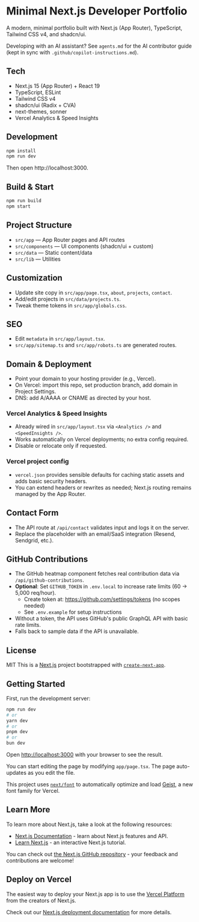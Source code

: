 # Minimal Next.js Developer Portfolio

A modern, minimal portfolio built with Next.js (App Router), TypeScript, Tailwind CSS v4, and shadcn/ui.

Developing with an AI assistant? See `agents.md` for the AI contributor guide (kept in sync with `.github/copilot-instructions.md`).

## Tech
- Next.js 15 (App Router) + React 19
- TypeScript, ESLint
- Tailwind CSS v4
- shadcn/ui (Radix + CVA)
- next-themes, sonner
- Vercel Analytics & Speed Insights

## Development

```sh
npm install
npm run dev
```

Then open http://localhost:3000.

## Build & Start

```sh
npm run build
npm start
```

## Project Structure
- `src/app` — App Router pages and API routes
- `src/components` — UI components (shadcn/ui + custom)
- `src/data` — Static content/data
- `src/lib` — Utilities

## Customization
- Update site copy in `src/app/page.tsx`, `about`, `projects`, `contact`.
- Add/edit projects in `src/data/projects.ts`.
- Tweak theme tokens in `src/app/globals.css`.

## SEO
- Edit `metadata` in `src/app/layout.tsx`.
- `src/app/sitemap.ts` and `src/app/robots.ts` are generated routes.

## Domain & Deployment
- Point your domain to your hosting provider (e.g., Vercel).
- On Vercel: import this repo, set production branch, add domain in Project Settings.
- DNS: add A/AAAA or CNAME as directed by your host.

### Vercel Analytics & Speed Insights
- Already wired in `src/app/layout.tsx` via `<Analytics />` and `<SpeedInsights />`.
- Works automatically on Vercel deployments; no extra config required.
- Disable or relocate only if requested.

### Vercel project config
- `vercel.json` provides sensible defaults for caching static assets and adds basic security headers.
- You can extend headers or rewrites as needed; Next.js routing remains managed by the App Router.

## Contact Form
- The API route at `/api/contact` validates input and logs it on the server.
- Replace the placeholder with an email/SaaS integration (Resend, Sendgrid, etc.).

## GitHub Contributions
- The GitHub heatmap component fetches real contribution data via `/api/github-contributions`.
- **Optional**: Set `GITHUB_TOKEN` in `.env.local` to increase rate limits (60 → 5,000 req/hour).
  - Create token at: https://github.com/settings/tokens (no scopes needed)
  - See `.env.example` for setup instructions
- Without a token, the API uses GitHub's public GraphQL API with basic rate limits.
- Falls back to sample data if the API is unavailable.

## License
MIT
This is a [Next.js](https://nextjs.org) project bootstrapped with [`create-next-app`](https://nextjs.org/docs/app/api-reference/cli/create-next-app).

## Getting Started

First, run the development server:

```bash
npm run dev
# or
yarn dev
# or
pnpm dev
# or
bun dev
```

Open [http://localhost:3000](http://localhost:3000) with your browser to see the result.

You can start editing the page by modifying `app/page.tsx`. The page auto-updates as you edit the file.

This project uses [`next/font`](https://nextjs.org/docs/app/building-your-application/optimizing/fonts) to automatically optimize and load [Geist](https://vercel.com/font), a new font family for Vercel.

## Learn More

To learn more about Next.js, take a look at the following resources:

- [Next.js Documentation](https://nextjs.org/docs) - learn about Next.js features and API.
- [Learn Next.js](https://nextjs.org/learn) - an interactive Next.js tutorial.

You can check out [the Next.js GitHub repository](https://github.com/vercel/next.js) - your feedback and contributions are welcome!

## Deploy on Vercel

The easiest way to deploy your Next.js app is to use the [Vercel Platform](https://vercel.com/new?utm_medium=default-template&filter=next.js&utm_source=create-next-app&utm_campaign=create-next-app-readme) from the creators of Next.js.

Check out our [Next.js deployment documentation](https://nextjs.org/docs/app/building-your-application/deploying) for more details.
